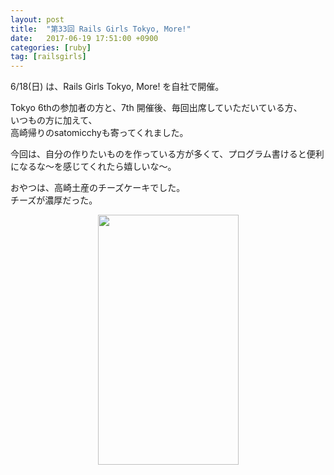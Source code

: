 ```yaml
---
layout: post
title:  "第33回 Rails Girls Tokyo, More!"
date:   2017-06-19 17:51:00 +0900
categories: [ruby]
tag: [railsgirls]
---
```

6/18(日) は、Rails Girls Tokyo, More! を自社で開催。

Tokyo 6thの参加者の方と、7th 開催後、毎回出席していただいている方、  
いつもの方に加えて、  
高崎帰りのsatomicchyも寄ってくれました。

今回は、自分の作りたいものを作っている方が多くて、プログラム書けると便利になるな～を感じてくれたら嬉しいな～。  

おやつは、高崎土産のチーズケーキでした。  
チーズが濃厚だった。 

<div class="separator" style="clear: both; text-align: center;">
<a href="https://2.bp.blogspot.com/-JeHKHROJvY0/WUeQXnFhkTI/AAAAAAAAI9A/ojH1u6JbcEUASS76GvvtlT_GC8avL2npACKgBGAs/s1600/DSC_0535.JPG" imageanchor="1" style="margin-left: 1em; margin-right: 1em;"><img border="0" data-original-height="1600" data-original-width="900" height="400" src="https://2.bp.blogspot.com/-JeHKHROJvY0/WUeQXnFhkTI/AAAAAAAAI9A/ojH1u6JbcEUASS76GvvtlT_GC8avL2npACKgBGAs/s400/DSC_0535.JPG" width="225" /></a></div>

